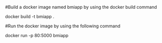 #Build a docker image named bmiapp by using the docker build command

docker build -t bmiapp .

#Run the docker image by using the following command

docker run -p 80:5000 bmiapp

